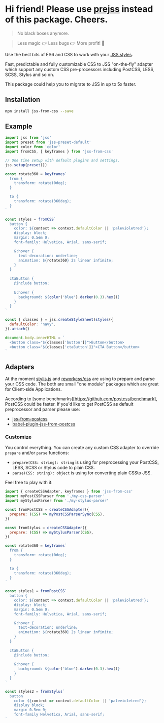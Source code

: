Hi friend! Please use [prejss](https://github.com/axept/prejss) instead of this package. Cheers.
====

> No black boxes anymore.

> Less magic 👉 Less bugs 👉 More profit! 🚀

Use the best bits of ES6 and CSS to work with your [JSS styles](https://github.com/cssinjs/jss).

Fast, predictable and fully customizable CSS to JSS "on-the-fly" adapter which support any custom CSS pre-processors including PostCSS, LESS, SCSS, Stylus and so on.

This package could help you to migrate to JSS in up to 5x faster.

## Installation

```bash
npm install jss-from-css --save
```

## Example

```javascript
import jss from 'jss'
import preset from 'jss-preset-default'
import color from 'color'
import fromCSS, { keyframes } from 'jss-from-css'

// One time setup with default plugins and settings.
jss.setup(preset())

const rotate360 = keyframes`
  from {
    transform: rotate(0deg);
  }

  to {
    transform: rotate(360deg);
  }
`

const styles = fromCSS`
  button {
    color: ${context => context.defaultColor || 'palevioletred'};
    display: block;
    margin: 0.5em 0;
    font-family: Helvetica, Arial, sans-serif;

    &:hover {
      text-decoration: underline;
      animation: ${rotate360} 2s linear infinite;
    }
  }
  
  ctaButton {
    @include button;
    
    &:hover {
      background: ${color('blue').darken(0.3).hex()}
    }
  }
`

const { classes } = jss.createStyleSheet(styles({
  defaultColor: 'navy',
}).attach()

document.body.innerHTML = `
  <button class="${classes['button']}">Button</button>
  <button class="${classes['ctaButton']}">CTA Button</button>
`
```

## Adapters

At the moment [stylis.js](https://github.com/thysultan/stylis.js) and [reworkcss/css](https://github.com/reworkcss/css) are using to prepare and parse your CSS code. The both are small "one module" packages which are great for Client-side Applications.

According to [some benchmarks][https://github.com/postcss/benchmark], PostCSS could be faster. If you'd like to get PostCSS as default preprocessor and parser please use:

+ [jss-from-postcss](https://www.npmjs.com/package/jss-from-postcss)
+ [babel-plugin-jss-from-postcss](https://www.npmjs.com/package/babel-plugin-jss-from-postcss)

### Customize

You control everything. You can create any custom CSS adapter to override `prepare` and/or `parse` functions:

+ `prepare(CSS: string): string` is using for preprocessing your PostCSS, LESS, SCSS or Stylus code to plain CSS.
+ `parse(CSS: string): object` is using for converting plain CSSto JSS.

Feel free to play with it:

```javascript
import { createCSSAdapter, keyframes } from 'jss-from-css'
import myPostCSSParser from './my-css-parser'
import myStylusParser from './my-stylus-parser'

const fromPostCSS = createCSSAdapter({
  prepare: (CSS) => myPostCSSParserSync(CSS),
})

const fromStylus = createCSSAdapter({
  prepare: (CSS) => myStylusParser(CSS),
})

const rotate360 = keyframes`
  from {
    transform: rotate(0deg);
  }

  to {
    transform: rotate(360deg);
  }
`

const styles1 = fromPostCSS`
  button {
    color: ${context => context.defaultColor || 'palevioletred'};
    display: block;
    margin: 0.5em 0;
    font-family: Helvetica, Arial, sans-serif;

    &:hover {
      text-decoration: underline;
      animation: ${rotate360} 2s linear infinite;
    }
  }
  
  ctaButton {
    @include button;
    
    &:hover {
      background: ${color('blue').darken(0.3).hex()}
    }
  }
`

const styles2 = fromStylus`
  button 
    color ${context => context.defaultColor || 'palevioletred'};
    display block;
    margin 0.5em 0;
    font-family Helvetica, Arial, sans-serif;
`
```

